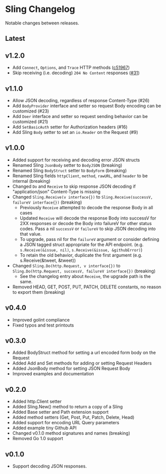 # Sling Changelog

Notable changes between releases.

## Latest

## v1.2.0

* Add `Connect`, `Options`, and `Trace` HTTP methods ([c51967](https://github.com/dghubble/sling/commit/c519674860ff275e0ceb12caf5d87b31765c4e71))
* Skip receiving (i.e. decoding) `204 No Content` responses ([#31](https://github.com/dghubble/sling/pull/31))

## v1.1.0

* Allow JSON decoding, regardless of response Content-Type (#26)
* Add `BodyProvider` interface and setter so request Body encoding can be customized (#23)
* Add `Doer` interface and setter so request sending behavior can be customized (#21)
* Add `SetBasicAuth` setter for Authorization headers (#16)
* Add Sling `Body` setter to set an `io.Reader` on the Request (#9)

## v1.0.0

* Added support for receiving and decoding error JSON structs
* Renamed Sling `JsonBody` setter to `BodyJSON` (breaking)
* Renamed Sling `BodyStruct` setter to `BodyForm` (breaking)
* Renamed Sling fields `httpClient`, `method`, `rawURL`, and `header` to be internal (breaking)
* Changed `Do` and `Receive` to skip response JSON decoding if "application/json" Content-Type is missing
* Changed `Sling.Receive(v interface{})` to `Sling.Receive(successV, failureV interface{})` (breaking)
    * Previously `Receive` attempted to decode the response Body in all cases
    * Updated `Receive` will decode the response Body into successV for 2XX responses or decode the Body into failureV for other status codes. Pass a nil `successV` or `failureV` to skip JSON decoding into that value.
    * To upgrade, pass nil for the `failureV` argument or consider defining a JSON tagged struct appropriate for the API endpoint. (e.g. `s.Receive(&issue, nil)`, `s.Receive(&issue, &githubError)`)
    * To retain the old behavior, duplicate the first argument (e.g. s.Receive(&tweet, &tweet))
* Changed `Sling.Do(http.Request, v interface{})` to `Sling.Do(http.Request, successV, failureV interface{})` (breaking)
    * See the changelog entry about `Receive`, the upgrade path is the same.
* Removed HEAD, GET, POST, PUT, PATCH, DELETE constants, no reason to export them (breaking)

## v0.4.0

* Improved golint compliance
* Fixed typos and test printouts

## v0.3.0

* Added BodyStruct method for setting a url encoded form body on the Request
* Added Add and Set methods for adding or setting Request Headers
* Added JsonBody method for setting JSON Request Body
* Improved examples and documentation

## v0.2.0

* Added http.Client setter
* Added Sling.New() method to return a copy of a Sling
* Added Base setter and Path extension support
* Added method setters (Get, Post, Put, Patch, Delete, Head)
* Added support for encoding URL Query parameters
* Added example tiny Github API
* Changed v0.1.0 method signatures and names (breaking)
* Removed Go 1.0 support

## v0.1.0

* Support decoding JSON responses.


